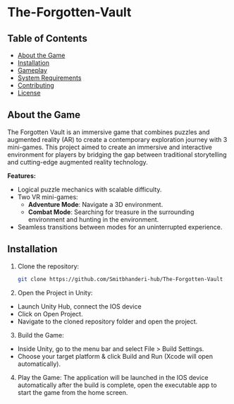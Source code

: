 # The-Forgotten-Vault
## Table of Contents
- [About the Game](#about-the-game)
- [Installation](#installation)
- [Gameplay](#gameplay)
- [System Requirements](#system-requirements)
- [Contributing](#contributing)
- [License](#license)

## About the Game
The Forgotten Vault is an immersive game that combines puzzles and augmented reality (AR) to create a contemporary exploration journey with 3 mini-games. This project aimed to create an immersive and interactive environment for players by bridging the gap between traditional storytelling and cutting-edge augmented reality technology.

**Features:**
- Logical puzzle mechanics with scalable difficulty.
- Two VR mini-games:
  - **Adventure Mode**: Navigate a 3D environment.
  - **Combat Mode**: Searching for treasure in the surrounding environment and hunting in the environment.
- Seamless transitions between modes for an uninterrupted experience.

## Installation

1. Clone the repository:
   ```bash
   git clone https://github.com/Smitbhanderi-hub/The-Forgotten-Vault

2. Open the Project in Unity:
  - Launch Unity Hub, connect the IOS device
  - Click on Open Project.
  - Navigate to the cloned repository folder and open the project.

3. Build the Game:
  - Inside Unity, go to the menu bar and select File > Build Settings.
  - Choose your target platform & click Build and Run (Xcode will open automatically).

4. Play the Game:
  The application will be launched in the IOS device automatically after the build is complete, open the executable app to start the game from the home screen. 

